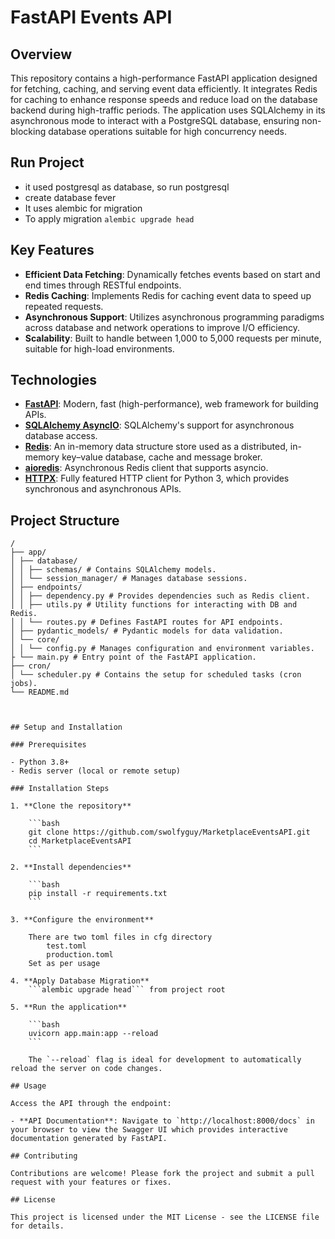 # FastAPI Events API

## Overview

This repository contains a high-performance FastAPI application designed for fetching, caching, and serving event data efficiently. It integrates Redis for caching to enhance response speeds and reduce load on the database backend during high-traffic periods. The application uses SQLAlchemy in its asynchronous mode to interact with a PostgreSQL database, ensuring non-blocking database operations suitable for high concurrency needs.

## Run Project
- it used postgresql as database, so run postgresql
- create database fever
- It uses alembic for migration
- To apply migration ```alembic upgrade head```

## Key Features

- **Efficient Data Fetching**: Dynamically fetches events based on start and end times through RESTful endpoints.
- **Redis Caching**: Implements Redis for caching event data to speed up repeated requests.
- **Asynchronous Support**: Utilizes asynchronous programming paradigms across database and network operations to improve I/O efficiency.
- **Scalability**: Built to handle between 1,000 to 5,000 requests per minute, suitable for high-load environments.

## Technologies

- **[FastAPI](https://fastapi.tiangolo.com/)**: Modern, fast (high-performance), web framework for building APIs.
- **[SQLAlchemy AsyncIO](https://docs.sqlalchemy.org/en/14/orm/extensions/asyncio.html)**: SQLAlchemy's support for asynchronous database access.
- **[Redis](https://redis.io/)**: An in-memory data structure store used as a distributed, in-memory key–value database, cache and message broker.
- **[aioredis](https://aioredis.readthedocs.io/en/latest/)**: Asynchronous Redis client that supports asyncio.
- **[HTTPX](https://www.python-httpx.org/)**: Fully featured HTTP client for Python 3, which provides synchronous and asynchronous APIs.

## Project Structure

```plaintext
/
├── app/
│ ├── database/
│ │ ├── schemas/ # Contains SQLAlchemy models.
│ │ └── session_manager/ # Manages database sessions.
│ ├── endpoints/
│ │ ├── dependency.py # Provides dependencies such as Redis client.
│ │ ├── utils.py # Utility functions for interacting with DB and Redis.
│ │ └── routes.py # Defines FastAPI routes for API endpoints.
│ ├── pydantic_models/ # Pydantic models for data validation.
│ └── core/
│ │ └── config.py # Manages configuration and environment variables.
├ └── main.py # Entry point of the FastAPI application.
├── cron/
│ └── scheduler.py # Contains the setup for scheduled tasks (cron jobs).
└── README.md



## Setup and Installation

### Prerequisites

- Python 3.8+
- Redis server (local or remote setup)

### Installation Steps

1. **Clone the repository**

    ```bash
    git clone https://github.com/swolfyguy/MarketplaceEventsAPI.git
    cd MarketplaceEventsAPI
    ```

2. **Install dependencies**

    ```bash
    pip install -r requirements.txt
    ```

3. **Configure the environment**

    There are two toml files in cfg directory
        test.toml
        production.toml
    Set as per usage

4. **Apply Database Migration**
    ```alembic upgrade head``` from project root

5. **Run the application**

    ```bash
    uvicorn app.main:app --reload
    ```

    The `--reload` flag is ideal for development to automatically reload the server on code changes.

## Usage

Access the API through the endpoint:

- **API Documentation**: Navigate to `http://localhost:8000/docs` in your browser to view the Swagger UI which provides interactive documentation generated by FastAPI.

## Contributing

Contributions are welcome! Please fork the project and submit a pull request with your features or fixes.

## License

This project is licensed under the MIT License - see the LICENSE file for details.
